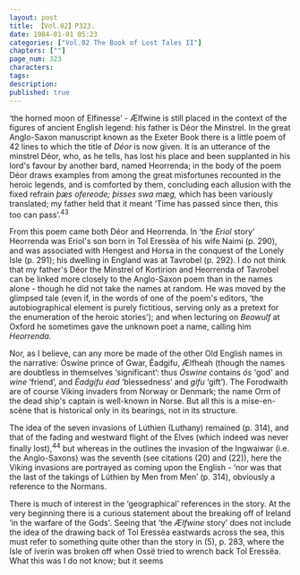 ```yaml
---
layout: post
title: 【Vol.02】P323.
date: 1984-01-01 05:23
categories: ["Vol.02 The Book of Lost Tales II"]
chapters: [""]
page_num: 323
characters: 
tags: 
description: 
published: true
---
```


<p style="text-indent: 0;">
‘the horned moon of Elfinesse’ - Ælfwine is still placed in the context of the figures of ancient English legend: his father is Déor the Minstrel. In the great Anglo-Saxon manuscript known as the Exeter Book there is a little poem of 42 lines to which the title of <I>Déor </I>is now given. It is an utterance of the minstrel Déor, who, as he tells, has lost his place and been supplanted in his lord's favour by another bard, named Heorrenda; in the body of the poem Déor draws examples from among the great misfortunes recounted in the heroic legends, and is comforted by them, concluding each allusion with the fixed refrain <I>þæs ofereode; þisses swa mæg, </I>which has been variously translated; my father held that it meant ‘Time has passed since then, this too can pass’.<SUP>43</SUP>
</p>

From this poem came both Déor and Heorrenda. In ‘the <I>Eriol </I>story’ Heorrenda was Eriol's son born in Tol Eressëa of his wife Naimi (p. 290), and was associated with Hengest and Horsa in the conquest of the Lonely Isle (p. 291); his dwelling in England was at Tavrobel (p. 292). I do not think that my father's Déor the Minstrel of Kortirion and Heorrenda of Tavrobel can be linked more closely to the Anglo-Saxon poem than in the names alone - though he did not take the names at random. He was moved by the glimpsed tale (even if, in the words of one of the poem's editors, ‘the autobiographical element is purely fictitious, serving only as a pretext for the enumeration of the heroic stories'); and when lecturing on <I>Beowulf </I>at Oxford he sometimes gave the unknown poet a name, calling him <I>Heorrenda.</I>

Nor, as I believe, can any more be made of the other Old English names in the narrative: Óswine prince of Gwar, Éadgifu, Ælfheah (though the names are doubtless in themselves ‘significant’: thus <I>Óswine </I>contains <I>ós </I>'god' and <I>wine </I>‘friend’, and <I>Éadgifu éad </I>‘blessedness’ and <I>gifu </I>‘gift’). The Forodwaith are of course Viking invaders from Norway or Denmark; the name Orm of the dead ship's captain is well-known in Norse. But all this is a mise-en-scène that is historical only in its bearings, not in its structure.

The idea of the seven invasions of Lúthien (Luthany) remained (p. 314), and that of the fading and westward flight of the Elves (which indeed was never finally lost),<SUP>44</SUP> but whereas in the outlines the invasion of the Ingwaiwar (i.e. the Anglo-Saxons) was the seventh (see citations (20) and (22)), here the Viking invasions are portrayed as coming upon the English - ‘nor was that the last of the takings of Lúthien by Men from Men’ (p. 314), obviously a reference to the Normans.

There is much of interest in the ‘geographical’ references in the story. At the very beginning there is a curious statement about the breaking off of Ireland ‘in the warfare of the Gods'. Seeing that ‘the <I>Ælfwine </I>story’ does not include the idea of the drawing back of Tol Eressëa eastwards across the sea, this must refer to something quite other than the story in (5), p. 283, where the Isle of íverin was broken off when Ossë tried to wrench back Tol Eressëa. What this was I do not know; but it seems

